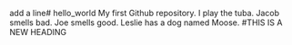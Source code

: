 add a line# hello_world
My first Github repository.
I play the tuba. 
Jacob smells bad.
Joe smells good.
Leslie has a dog named Moose.
#THIS IS A NEW HEADING
